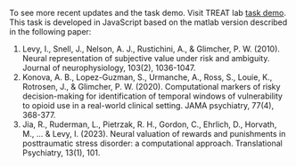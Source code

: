 To see more recent updates and the task demo. Visit TREAT lab [task demo](https://treatlab.github.io/Task-demos/).
This task is developed in JavaScript based on the matlab version described in the following paper: 
1. Levy, I., Snell, J., Nelson, A. J., Rustichini, A., & Glimcher, P. W. (2010). Neural representation of subjective value under risk and ambiguity. Journal of neurophysiology, 103(2), 1036-1047.
2. Konova, A. B., Lopez-Guzman, S., Urmanche, A., Ross, S., Louie, K., Rotrosen, J., & Glimcher, P. W. (2020). Computational markers of risky decision-making for identification of temporal windows of vulnerability to opioid use in a real-world clinical setting. JAMA psychiatry, 77(4), 368-377.
3. Jia, R., Ruderman, L., Pietrzak, R. H., Gordon, C., Ehrlich, D., Horvath, M., ... & Levy, I. (2023). Neural valuation of rewards and punishments in posttraumatic stress disorder: a computational approach. Translational Psychiatry, 13(1), 101.
